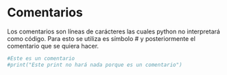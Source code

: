 # Comentarios

Los comentarios son líneas de carácteres las cuales python no interpretará como código. Para esto se utiliza es símbolo # y posteriormente el comentario que se quiera hacer.

```python
#Este es un comentario
#print("Este print no hará nada porque es un comentario")
```

